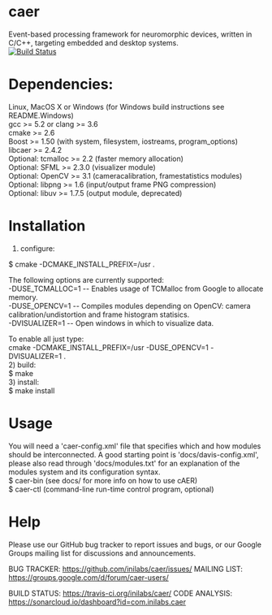 # caer

Event-based processing framework for neuromorphic devices, written in C/C++, targeting embedded and desktop systems. <br />
[![Build Status](https://travis-ci.org/inilabs/caer.svg?branch=master)](https://travis-ci.org/inilabs/caer)

# Dependencies:

Linux, MacOS X or Windows (for Windows build instructions see README.Windows) <br />
gcc >= 5.2 or clang >= 3.6 <br />
cmake >= 2.6 <br />
Boost >= 1.50 (with system, filesystem, iostreams, program_options) <br />
libcaer >= 2.4.2 <br />
Optional: tcmalloc >= 2.2 (faster memory allocation) <br />
Optional: SFML >= 2.3.0 (visualizer module) <br />
Optional: OpenCV >= 3.1 (cameracalibration, framestatistics modules) <br />
Optional: libpng >= 1.6 (input/output frame PNG compression) <br />
Optional: libuv >= 1.7.5 (output module, deprecated) <br />

# Installation

1) configure: <br />

$ cmake -DCMAKE_INSTALL_PREFIX=/usr <OPTIONS> . <br />

The following options are currently supported: <br />
-DUSE_TCMALLOC=1 -- Enables usage of TCMalloc from Google to allocate memory. <br />
-DUSE_OPENCV=1 -- Compiles modules depending on OpenCV: camera calibration/undistortion and frame histogram statisics. <br />
-DVISUALIZER=1 -- Open windows in which to visualize data. <br />

To enable all just type: <br />
  cmake -DCMAKE_INSTALL_PREFIX=/usr -DUSE_OPENCV=1 -DVISUALIZER=1 .
<br />
2) build:
<br />
$ make
<br />
3) install:
<br />
$ make install
<br />

# Usage

You will need a 'caer-config.xml' file that specifies which and how modules
should be interconnected. A good starting point is 'docs/davis-config.xml',
please also read through 'docs/modules.txt' for an explanation of the modules
system and its configuration syntax.
<br />
$ caer-bin (see docs/ for more info on how to use cAER) <br />
$ caer-ctl (command-line run-time control program, optional) <br />

# Help

Please use our GitHub bug tracker to report issues and bugs, or
our Google Groups mailing list for discussions and announcements.

BUG TRACKER: https://github.com/inilabs/caer/issues/
MAILING LIST: https://groups.google.com/d/forum/caer-users/

BUILD STATUS: https://travis-ci.org/inilabs/caer/
CODE ANALYSIS: https://sonarcloud.io/dashboard?id=com.inilabs.caer
